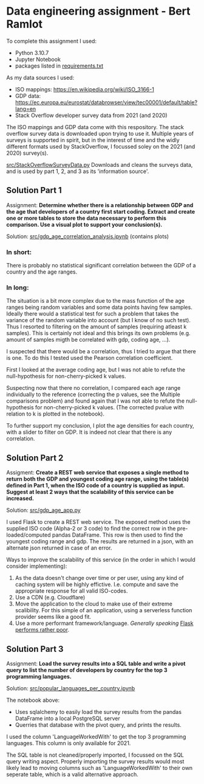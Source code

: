 # Data engineering assignment - Bert Ramlot

To complete this assignment I used:
- Python 3.10.7
- Jupyter Notebook
- packages listed in [requirements.txt](requirements.txt)

As my data sources I used:
- ISO mappings: https://en.wikipedia.org/wiki/ISO_3166-1
- GDP data: https://ec.europa.eu/eurostat/databrowser/view/tec00001/default/table?lang=en
- Stack Overflow developer survey data from 2021 (and 2020)

The ISO mappings and GDP data come with this respository. The stack overflow survey data is downloaded upon trying to use it. Multiple years of surveys is supported in spirit, but in the interest of time and the widly different formats used by StackOverflow, I focussed soley on the 2021 (and 2020) survey(s).

[src/StackOverflowSurveyData.py](src/StackOverflowSurveyData.py) Downloads and cleans the surveys data, and is used by part 1, 2, and 3 as its 'information source'.

## Solution Part 1
Assignment:
**Determine whether there is a relationship between GDP and the age that developers of a country
first start coding. Extract and create one or more tables to store the data necessary to perform this
comparison. Use a visual plot to support your conclusion(s).**

Solution: [src/gdp_age_correlation_analysis.ipynb](src/gdp_age_correlation_analysis.ipynb) (contains plots)

### In short:
There is probably no statistical significant correlation between the GDP of a country and the age ranges.

### In long:
The situation is a bit more complex due to the mass function of the age ranges being random variables and some data points having few samples. Ideally there would a statistical test for such a problem that takes the variance of the random variable into account (but I know of no such test). Thus I resorted to filtering on the amount of samples (requiring atleast k samples). This is certainly not ideal and this brings its own problems (e.g. amount of samples migth be correlated with gdp, coding age, ...).

I suspected that there would be a correlation, thus I tried to argue that there is one. To do this I tested used the Pearson correlation coefficient.

First I looked at the average coding age, but I was not able to refute the null-hypothesis for non-cherry-picked k values.

Suspecting now that there no correlation, I compared each age range individually to the reference (correcting the p values, see the Multiple comparisons problem) and found again that I was not able to refute the null-hypothesis for non-cherry-picked k values. (The corrected pvalue with relation to k is plotted in the notebook).


To further support my conclusion, I plot the age densities for each country, with a slider to filter on GDP. It is indeed not clear that there is any correlation.

## Solution Part 2
Assigment:
**Create a REST web service that exposes a single method to return both the GDP and youngest coding
age range, using the table(s) defined in Part 1, when the ISO code of a country is supplied as input.
Suggest at least 2 ways that the scalability of this service can be increased.**

Solution: [src/gdp_age_app.py](src/gdp_age_app.py)

I used Flask to create a REST web service. The exposed method uses the supplied ISO code (Alpha-2 or 3 code) to find the correct row in the pre-loaded/computed pandas DataFrame. This row is then used to find the youngest coding range and gdp. The results are returned in a json, with an alternate json returned in case of an error.

Ways to improve the scalability of this service (in the order in which I would consider implementing):
1. As the data doesn't change over time or per user, using any kind of caching system will be highly effictive. I.e. compute and save the appropriate response for all valid ISO-codes.
2. Use a CDN (e.g. Cloudflare)
3. Move the application to the cloud to make use of their extreme scalibility. For this simple of an application, using a serverless function provider seems like a good fit.
4. Use a more performant framework/language. *Generally speaking* [Flask performs rather poor](https://www.techempower.com/benchmarks/#section=data-r21&hw=ph&test=fortune).



## Solution Part 3
Assignment:
**Load the survey results into a SQL table and write a pivot query to list the number of developers by
country for the top 3 programming languages.**

Solution: [src/popular_languages_per_country.ipynb](src/popular_languages_per_country.ipynb)

The notebook above:
- Uses sqlalchemy to easily load the survey results from the pandas DataFrame into a local PostgreSQL server
- Querries that database with the pivot query, and prints the results.

I used the column 'LanguageWorkedWith' to get the top 3 programming languages. This column is only available for 2021.

The SQL table is not cleaned/properly imported, I focussed on the SQL query writing aspect. Properly importing the survey results would most likely lead to moving columns such as 'LanguageWorkedWith' to their own seperate table, which is a valid alternative approach.